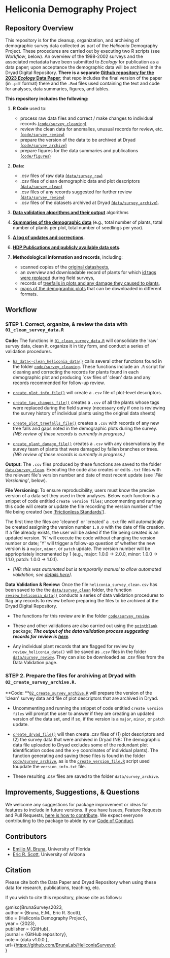 # Heliconia Demography Project

## Repository Overview

This repository is for the cleanup, organization, and archiving of demographic survey data collected as part of the _Heliconia_ Demography Project. These procedures are carried out by executing two R scripts (see _Workflow_, below). An overview of the 1998-2002 surveys and the associated metadata have been submitted to _Ecology_ for publication as a data paper; upon acceptance the demographic data will be archived in the Dryad Digital Repository. **There is a separate [Github repository for the 2023 _Ecology_ Data Paper](https://github.com/BrunaLab/Bruna_etal_HeliconiaDataPaper)**; that repo includes the final version of the paper (in `.pdf` format) there and the `.Rmd` files used containing the text and code for analyses, data summaries, figures, and tables.

**This repository includes the following:**

1. **R Code** used to:
    - process raw data files and correct / make changes to individual records [(`code/survey_cleaning`)](code/survey_cleaning)
    - review the clean data for anomalies, unusual records for review, etc. [(`code/survey_review`)](code/survey_review)
    - prepare the version of the data to be archived at Dryad [(`code/survey_archive`)](code/survey_archive)
    - prepare figures for the data summaries and publications  [(`code/figures`)](code/figures)
    
2. **Data:**
    - .csv files of raw data [(`data/survey_raw`)](data/survey_raw)
    - .csv files of clean demographic data and plot descriptors [(`data/survey_clean`)](data/survey_clean)
    - .csv files of any records suggested for further review [(`data/survey_review`)](data/survey_review)
    - .csv files of the datasets archived at Dryad [(`data/survey_archive`)](data/survey_archive).   
    
3. [**Data validation algorithms and their output**](https://brunalab.github.io/HeliconiaSurveys/survey_validation/survey_validation.html) algorithms 

4. [**Summaries of the demographic data**](https://brunalab.github.io/HeliconiaSurveys/data_summaries/data_overview.html) (e.g., total number of plants, total number of plants per plot, total number of seedlings per year).

5. [**A log of updates and corrections**](NEWS.md).

6. [**HDP Publications and publicly available data sets**](docs/publications/publications.md).

7. **Methodological information and records**, including: 
    - scanned copies of the [original datasheets](docs/survey_datasheets/survey_datasheets.md), 
    - an overview and downloadable record of plants for which [id tags were replaced](docs/tag_changes/tag_changes.md) during field surveys, 
    - records of [treefalls in plots and any damage they caused to plants](docs/treefalls/treefalls.md), 
    - [maps of the demographic plots](docs/maps/maps.md) that can be downloaded in different formats.


## Workflow

### STEP 1. Correct, organize, & review the data with `01_clean_survey_data.R`

**Code:** The functions in [`01_clean_survey_data.R`](/01_clean_survey_data.R) will consolidate the 'raw' survey data, clean it, organize it in tidy form, and conduct a series of validation procedures. 

- [`ha_data<-clean_heliconia_data()`](code/survey_cleaning/clean_heliconia_data.R) calls several other functions found in the folder [`code/survey_cleaning`](code/survey_cleaning). These functions include an `.R` script for cleaning and correcting the records for plants found in each demographic plot and producing `csv files of 'clean' data and any records recommended for follow-up review. 

- [`create_plot_info_file()`](code/survey_cleaning/create_plot_info_file.R) will create a `.csv` file of plot-level descriptors.

- [`create_tag_changes_file()`](code/survey_cleaning/create_tag_changes_file.R) creates a `.csv` of all the plants whose tags were replaced during the field survey (necessary only if one is reviewing 
the survey history of individual plants using the original data sheets) 

- [`create_plot_treefalls_file()`](code/survey_cleaning/create_plot_treefalls_file.R) creates a `.csv` with records of any new tree falls and gaps noted in the demographic plots during the survey. _(NB: review of these records is currently in progress.)_

- [`create_plant_damage_file()`](code/survey_cleaning/create_plant_damage_file.R) creates a `.csv` with any observations by the survey team of plants that were damaged by fallen branches or trees. _(NB: review of these records is currently in progress.)_

**Output:** The `.csv` files produced by these functions are saved to the folder [`data/survey_clean`](data/survey_clean). Executing the code also creates or edits `.txt` files with the relevant file's version number and date of most recent update (see _'File Versioning'_, below).

**File Versioning**: To ensure reproducibility, users must know the precise version of a data set they used in their analyses. Below each function is a snippet of code entitled `create version files`; uncommenting and running this code will create or update the file recording the version number of the file being created (see ['Frictionless Standards'](https://specs.frictionlessdata.io/patterns/#data-package-version)).  

The first time the files are 'cleaned' or 'created' a `.txt` file will automatically be created assigning the version number `1.0.0` with the date of file creation. If a file already exists, the user will be asked if the file being created is an updated version. 'N' will execute the code without changing the version number or date; 'Y' will trigger a follow-up question of whether the new version is a `major`, `minor`, or `patch` update. The version number will be appriopriately incremented by 1 (e.g., major: 1.0.0 -> 2.0.0, minor: 1.0.0 -> 1.1.0, patch: 1.0.0 -> 1.0.1). 

- _[NB: this was automated but is temporarily manual to allow automated validation, see [details here](https://github.com/BrunaLab/HeliconiaSurveys/issues/41)]_.

**Data Validation & Review:** Once the file `heliconia_survey_clean.csv` has been saved to the the [`data/survey_clean`](data/survey_clean) folder, the function [`review_heliconia_data()`](code/survey_review/review_heliconia_data.R) conducts a series of data validation procedures to flag any records to review before preparing the files to be archived at the Dryad Digital Repository. 

- The functions for this review are in the folder [`code/survey_review`](code/survey_review). 

- These and other validations are also carried out using the [`pointblank`](https://rich-iannone.github.io/pointblank/) package; ***The output of the data validation process suggesting records for review is*** [***here***](https://brunalab.github.io/HeliconiaSurveys/survey_validation/survey_validation.html).

- Any individual plant records that are flagged for review by `review_heliconia_data()` will be saved as `.csv` files in the folder [`data/survey_review`](data/survey_review). They can also be downloaded as .csv files from the Data Validation page.

### STEP 2. Prepare the files for archiving at Dryad with `02_create_survey_archive.R`.

**Code: **[`02_create_survey_archive.R`](/02_create_survey_archive.R) will prepare the version of the 'clean' survey data and file of plot descriptors that are archived in Dryad. 

- Uncommenting and running the snippet of code entitled `create version files` will prompt the user to answer if they are creating an updated version of the data set, and if so, if the version is a `major`, `minor`, or `patch` update. 

- [`create_dryad_file()`](code/survey_archive/create_dryad_file.R) will then create .csv files of (1) plot descriptors and (2) the survey data that were archived in Dryad (NB: The demographic data file uploaded to Dryad excludes some of the redundant plot identification codes and the x-y coordinates of individual plants). The function generating and saving these files is found in the folder [`code/survey_archive`](code/survey_archive), as is the [`create_version_file.R`](code/survey_archive/create_version_file.R) script used toupdate the `version_info.txt` file.
<!---
(Table 2 in Bruna et al., _Ecology_) 
--->
- These resulting .csv files are saved to the folder `data/survey_archive`.  

## Improvements, Suggestions, & Questions

We welcome any suggestions for package improvement or ideas for features to include in future versions. If you have Issues, Feature Requests and Pull Requests, [here is how to contribute](CONTRIBUTING.md). We expect everyone contributing to the package to abide by our [Code of Conduct](CODE_OF_CONDUCT.md).

## Contributors

-   [Emilio M. Bruna](https://github.com/embruna), University of Florida
-   [Eric R. Scott](https://github.com/Aariq), University of Arizona

## Citation

Please cite both the Data Paper and Dryad Repository when using these data for research, publications, teaching, etc.

<!---
Bruna, Emilio M. et al. (2023), Data from: Demography of the understory herb _Heliconia acuminata_ in an experimentally fragmented tropical landscape, Dryad, Dataset, https://doi.org----

Bruna, Emilio M. María Uriarte, Maria Rosa Darrigo, Paulo Rubim, Cristiane F. Jurinitz, Eric R. Scott, Osmaildo Ferreira da Silva, & W. John Kress. 2023. Demography of the understory herb _Heliconia acuminata_ in an experimentally fragmented tropical landscape. Ecology XX(XX):xx-xx.
--->

If you wish to cite this repository, please cite as follows:



@misc{BrunaSurveys2023,  
  author = {Bruna, E.M., Eric R. Scott},  
  title = {Heliconia Demography Project},  
  year = {2023},  
  publisher = {GitHub},  
  journal = {GitHub repository},  
  note = {data v1.0.0.},  
  url={https://github.com/BrunaLab/HeliconiaSurveys}  
}  

